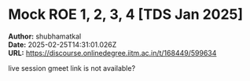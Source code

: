 # Mock ROE 1, 2, 3, 4 [TDS Jan 2025]

**Author:** shubhamatkal  
**Date:** 2025-02-25T14:31:01.026Z  
**URL:** https://discourse.onlinedegree.iitm.ac.in/t/168449/599634

live session gmeet link is not available?

